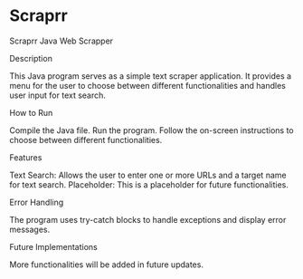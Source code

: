 # Scraprr
Scraprr
Java Web Scrapper 

Description

This Java program serves as a simple text scraper application. It provides a menu for the user to choose between different functionalities and handles user input for text search.

How to Run

Compile the Java file.
Run the program.
Follow the on-screen instructions to choose between different functionalities.

Features

Text Search: Allows the user to enter one or more URLs and a target name for text search.
Placeholder: This is a placeholder for future functionalities.


Error Handling

The program uses try-catch blocks to handle exceptions and display error messages.

Future Implementations

More functionalities will be added in future updates.
